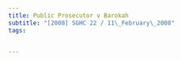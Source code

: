 ```yaml
---
title: Public Prosecutor v Barokah 
subtitle: "[2008] SGHC 22 / 11\_February\_2008"
tags:


---
```


